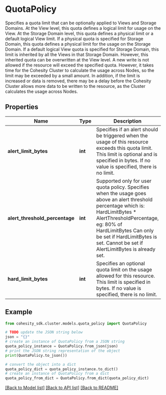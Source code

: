 # QuotaPolicy

Specifies a quota limit that can be optionally applied to Views and Storage Domains. At the View level, this quota defines a logical limit for usage on the View. At the Storage Domain level, this quota defines a physical limit or a default logical View limit. If a physical quota is specified for Storage Domain, this quota defines a physical limit for the usage on the Storage Domain. If a default logical View quota is specified for Storage Domain, this limit is inherited by all the Views in that Storage Domain. However, this inherited quota can be overwritten at the View level. A new write is not allowed if the resource will exceed the specified quota. However, it takes time for the Cohesity Cluster to calculate the usage across Nodes, so the limit may be exceeded by a small amount. In addition, if the limit is increased or data is removed, there may be a delay before the Cohesity Cluster allows more data to be written to the resource, as the Cluster calculates the usage across Nodes.

## Properties

Name | Type | Description | Notes
------------ | ------------- | ------------- | -------------
**alert_limit_bytes** | **int** | Specifies if an alert should be triggered when the usage of this resource exceeds this quota limit. This limit is optional and is specified in bytes. If no value is specified, there is no limit. | [optional] 
**alert_threshold_percentage** | **int** | Supported only for user quota policy. Specifies when the usage goes above an alert threshold percentage which is: HardLimitBytes * AlertThresholdPercentage, eg: 80% of HardLimitBytes Can only be set if HardLimitBytes is set. Cannot be set if AlertLimitBytes is already set. | [optional] 
**hard_limit_bytes** | **int** | Specifies an optional quota limit on the usage allowed for this resource. This limit is specified in bytes. If no value is specified, there is no limit. | [optional] 

## Example

```python
from cohesity_sdk.cluster.models.quota_policy import QuotaPolicy

# TODO update the JSON string below
json = "{}"
# create an instance of QuotaPolicy from a JSON string
quota_policy_instance = QuotaPolicy.from_json(json)
# print the JSON string representation of the object
print(QuotaPolicy.to_json())

# convert the object into a dict
quota_policy_dict = quota_policy_instance.to_dict()
# create an instance of QuotaPolicy from a dict
quota_policy_from_dict = QuotaPolicy.from_dict(quota_policy_dict)
```
[[Back to Model list]](../README.md#documentation-for-models) [[Back to API list]](../README.md#documentation-for-api-endpoints) [[Back to README]](../README.md)


